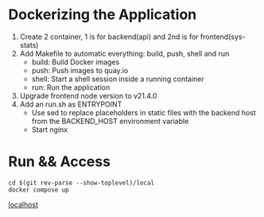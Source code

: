 # Dockerizing the Application

1. Create 2 container, 1 is for backend(api) and 2nd is for frontend(sys-stats)
2. Add Makefile to automatic everything: build, push, shell and run
    - build: Build Docker images
    - push: Push images to quay.io 
    - shell: Start a shell session inside a running container
    - run: Run the application
3. Upgrade frontend node version to v21.4.0
4. Add an run.sh as ENTRYPOINT
    - Use sed to replace placeholders in static files with the backend host from the BACKEND_HOST environment variable
    - Start nginx

# Run && Access
```
cd $(git rev-parse --show-toplevel)/local
docker compose up
```
[localhost](http://localhost:80)